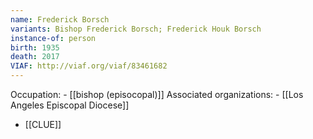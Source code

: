 ```yaml
---
name: Frederick Borsch
variants: Bishop Frederick Borsch; Frederick Houk Borsch
instance-of: person
birth: 1935
death: 2017
VIAF: http://viaf.org/viaf/83461682
---
```

Occupation: - [[bishop (episocopal)]]
Associated organizations: - [[Los Angeles Episcopal Diocese]] 
 - [[CLUE]]